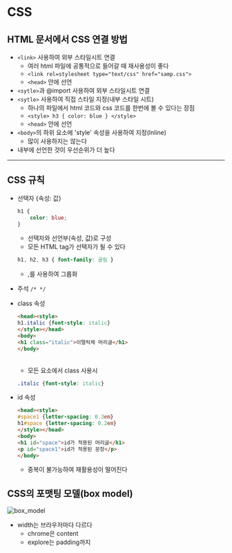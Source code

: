 # CSS

## HTML 문서에서 CSS 연결 방법
* `<link>` 사용하여 외부 스타일시트 연결
    * 여러 html 파일에 공통적으로 들어갈 때 재사용성이 좋다
    * `<link rel=stylesheet type="text/css" href="samp.css">`
    * `<head>` 안에 선언
* `<sytle>`과 @import 사용하여 외부 스타일시트 연결
* `<sytle>` 사용하여 직접 스타일 지정(내부 스타일 시트)
    * 하나의 파일에서 html 코드와 css 코드를 한번에 볼 수 있다는 장점
    * `<style> h3 { color: blue } </style>`
    * `<head>` 안에 선언
* `<body>`의 하위 요소에 'style' 속성을 사용하여 지정(lnline)
    * 많이 사용하지는 않는다
* 내부에 선언한 것이 우선순위가 더 높다

---

## CSS 규칙
* 선택자 {속성: 값}<br>
    ```css
    h1 { 
        color: blue;
    } 
    ```
    * 선택자와 선언부(속성, 값)로 구성
    * 모든 HTML tag가 선택자가 될 수 있다<br>

    ```css
    h1, h2, h3 { font-family: 굴림 } 
    ```
    * ,를 사용하여 그룹화
* 주석 `/* */`

* class 속성
    ```html
    <head><style>
    h1.italic {font-style: italic}
    </style></head>
    <body>
    <h1 class="italic">이탤릭체 머리글</h1>
    </body>
    ```
    <br>

    * 모든 요소에서 class 사용시
    ```css
    .italic {font-style: italic}
    ```

* id 속성
    ```html
    <head><style>
    #space1 {letter-spacing: 0.3em}
    h1#space {letter-spacing: 0.2em}
    </style></head>
    <body>
    <h1 id="space">id가 적용된 머리글</h1>
    <p id="space1">id가 적용된 문장</p>
    </body>
    ```
    * 중복이 불가능하여 재활용성이 떨어진다

## CSS의 포맷팅 모델(box model)
![box_model](/img/box_model.png)

* width는 브라우저마다 다르다
    * chrome은 content
    * explore는 padding까지